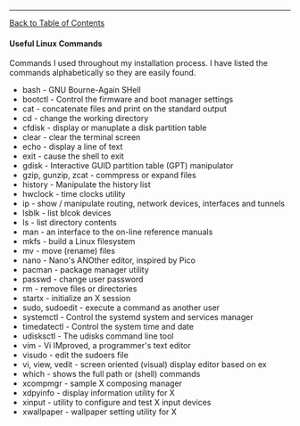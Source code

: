 ***
[Back to Table of Contents](../README.md)

#### Useful Linux Commands
Commands I used throughout my installation process.  I have listed the commands
alphabetically so they are easily found.

* bash - GNU Bourne-Again SHell 
* bootctl - Control the firmware and boot manager settings
* cat - concatenate files and print on the standard output
* cd - change the working directory
* cfdisk - display or manuplate a disk partition table
* clear - clear the terminal screen  
* echo - display a line of text
* exit - cause the shell to exit
* gdisk - Interactive GUID partition table (GPT) manipulator
* gzip, gunzip, zcat - commpress or expand files
* history - Manipulate the history list 
* hwclock - time clocks utility
* ip - show / manipulate routing, network devices, interfaces and tunnels
* lsblk - list blcok devices
* ls - list directory contents
* man - an interface to the on-line reference manuals
* mkfs - build a Linux filesystem
* mv - move (rename) files
* nano - Nano's ANOther editor, inspired by Pico
* pacman - package manager utility
* passwd - change user password 
* rm - remove files or directories
* startx - initialize an X session
* sudo, sudoedit  - execute a command as another user
* systemctl - Control the systemd system and services manager
* timedatectl - Control the system time and date
* udisksctl - The udisks command line tool
* vim - Vi IMproved, a programmer's text editor
* visudo - edit the sudoers file
* vi, view, vedit - screen oriented (visual) display editor based on ex 
* which - shows the full path or (shell) commands
* xcompmgr - sample X composing manager 
* xdpyinfo - display information utility for X
* xinput - utility to configure and test X input devices
* xwallpaper - wallpaper setting utility for X 
